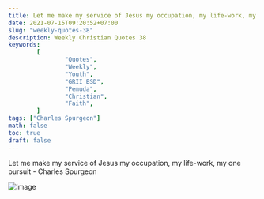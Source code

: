 ```yaml
---
title: Let me make my service of Jesus my occupation, my life-work, my one pursuit
date: 2021-07-15T09:20:52+07:00
slug: "weekly-quotes-38"
description: Weekly Christian Quotes 38
keywords: 
        [
                "Quotes",
                "Weekly",
                "Youth",
                "GRII BSD",
                "Pemuda",
                "Christian",
                "Faith",
        ]
tags: ["Charles Spurgeon"]
math: false
toc: true
draft: false
---
```


Let me make my service of Jesus my occupation, my life-work, my one pursuit - Charles Spurgeon

![image](/images/quotes/20210715.jpeg)
